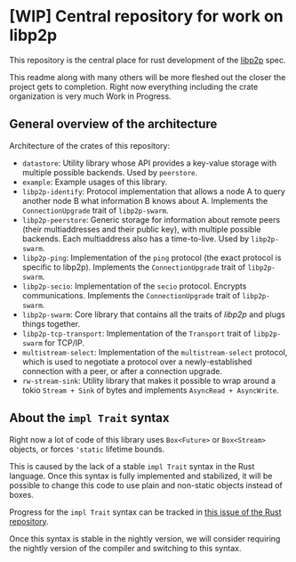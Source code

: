 # [WIP] Central repository for work on libp2p

This repository is the central place for rust development of the
[libp2p](https://libp2p.io) spec.

This readme along with many others will be more fleshed out the closer
the project gets to completion. Right now everything including the crate
organization is very much Work in Progress.

## General overview of the architecture

Architecture of the crates of this repository:

- `datastore`: Utility library whose API provides a key-value storage with multiple possible
  backends. Used by `peerstore`.
- `example`: Example usages of this library.
- `libp2p-identify`: Protocol implementation that allows a node A to query another node B what
  information B knows about A. Implements the `ConnectionUpgrade` trait of `libp2p-swarm`.
- `libp2p-peerstore`: Generic storage for information about remote peers (their multiaddresses and
  their public key), with multiple possible backends. Each multiaddress also has a time-to-live.
  Used by `libp2p-swarm`.
- `libp2p-ping`: Implementation of the `ping` protocol (the exact protocol is specific to libp2p).
  Implements the `ConnectionUpgrade` trait of `libp2p-swarm`.
- `libp2p-secio`: Implementation of the `secio` protocol. Encrypts communications. Implements the
  `ConnectionUpgrade` trait of `libp2p-swarm`.
- `libp2p-swarm`: Core library that contains all the traits of *libp2p* and plugs things together.
- `libp2p-tcp-transport`: Implementation of the `Transport` trait of `libp2p-swarm` for TCP/IP.
- `multistream-select`: Implementation of the `multistream-select` protocol, which is used to
  negotiate a protocol over a newly-established connection with a peer, or after a connection
  upgrade.
- `rw-stream-sink`: Utility library that makes it possible to wrap around a tokio `Stream + Sink`
  of bytes and implements `AsyncRead + AsyncWrite`.

## About the `impl Trait` syntax

Right now a lot of code of this library uses `Box<Future>` or `Box<Stream>` objects, or forces
`'static` lifetime bounds.

This is caused by the lack of a stable `impl Trait` syntax in the Rust language. Once this syntax
is fully implemented and stabilized, it will be possible to change this code to use plain and
non-static objects instead of boxes.

Progress for the `impl Trait` syntax can be tracked in [this issue of the Rust repository](https://github.com/rust-lang/rust/issues/34511).

Once this syntax is stable in the nightly version, we will consider requiring the nightly version
of the compiler and switching to this syntax.
